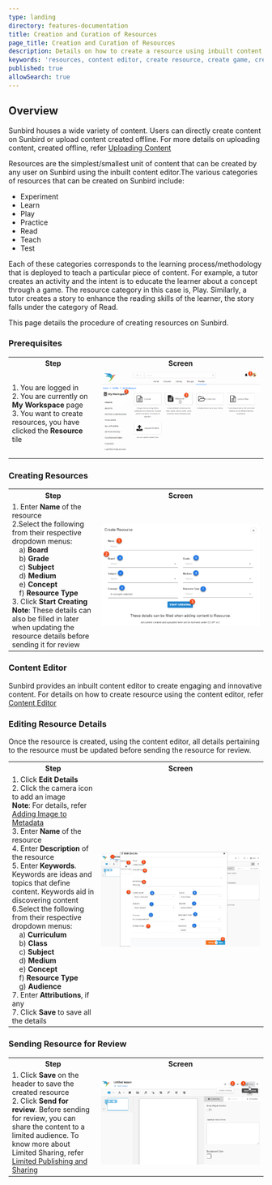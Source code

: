 ```yaml
---
type: landing
directory: features-documentation
title: Creation and Curation of Resources
page_title: Creation and Curation of Resources
description: Details on how to create a resource using inbuilt content editor
keywords: 'resources, content editor, create resource, create game, create test, create assessment, create quiz'
published: true
allowSearch: true
---
```

## Overview

Sunbird houses a wide variety of content. Users can directly create content on Sunbird or upload content created offline. For more details on uploading content, created offline, refer <a href="features-documentation/upload" target="_blank">Uploading Content</a>

Resources  are the simplest/smallest unit of content that can be created by any user on Sunbird using the inbuilt content editor.The various categories of resources that can be created on Sunbird include:

- Experiment
- Learn
- Play
- Practice
- Read
- Teach
- Test 

Each of these categories corresponds to the learning process/methodology that is deployed to teach a particular piece of content. For example, a tutor creates an activity and the intent is to educate the learner about a concept through a game. The resource category in this case is, Play. Similarly, a tutor creates a story to enhance the reading skills of the learner, the story falls under the category of Read. 

This page details the procedure of creating resources on Sunbird.

### Prerequisites
<table>
  <tr>
    <th style="width:35%;">Step</th>
    <th style="width:65%;">Screen</th>
  </tr>
  <tr>
    <td>1. You are logged in <br>2. You are currently on <b>My Workspace</b> page <br>3. You want to create resources, you have clicked the <b>Resource</b> tile
      </td>
      <td><img src="pages/features-documentation/images/resource/resource_prerequisite.png"></td>
  </tr>
  </table>
  
### Creating Resources
<table>
  <tr>
    <th style="width:35%;">Step</th>
    <th style="width:65%;">Screen</th>
  </tr>  
  <tr>
    <td>1. Enter <b>Name</b> of the resource 
      <br>2.Select the following from their respective dropdown menus: 
      <br>&emsp;a) <b>Board</b>
      <br>&emsp;b) <b>Grade</b> 
      <br>&emsp;c) <b>Subject</b> 
      <br>&emsp;d) <b>Medium</b> 
      <br>&emsp;e) <b>Concept</b> 
      <br>&emsp;f) <b>Resource Type</b>
      <br>3. Click <b>Start Creating</b> 
      <br><b>Note</b>: These details can also be filled in later when updating the resource details before sending it for review
    </td>
    <td><img src="pages/features-documentation/images/resource/resource_create.png"></td>
  </tr>
  </table>
  
### Content Editor
Sunbird provides an inbuilt content editor to create engaging and innovative content. For details on how to create resource using the content editor, refer <a href="features-documentation/contenteditor" target="_blank">Content Editor</a>
  
### Editing Resource Details
Once the resource is created, using the content editor, all details pertaining to the resource must be updated before sending the resource for review.
<table>
  <tr>
    <th style="width:35%;">Step</th>
    <th style="width:65%;">Screen</th>
  </tr>  
  <tr>
    <td>1. Click <b>Edit Details</b> <br>2. Click the camera icon to add an image <br><b>Note</b>: For details, refer <a href="features-documentation/metadata_addingimages" target="_blank">Adding Image to Metadata</a> <br>3. Enter <b>Name</b> of the resource  <br>4. Enter <b>Description</b> of the resource 
      <br>5. Enter <b>Keywords</b>. Keywords are ideas and topics that define content. Keywords aid in discovering content 
      <br>6.Select the following from their respective dropdown menus: 
      <br>&emsp;a) <b>Curriculum</b>
      <br>&emsp;b) <b>Class</b> 
      <br>&emsp;c) <b>Subject</b> 
      <br>&emsp;d) <b>Medium</b> 
      <br>&emsp;e) <b>Concept</b> 
      <br>&emsp;f) <b>Resource Type</b>
      <br>&emsp;g) <b>Audience</b>  
  <br>7. Enter <b>Attributions</b>, if any <br>7. Click <b>Save</b> to save all the details
    </td>
    <td><img src="pages/features-documentation/images/resource/resource_details.png"></td>
  </tr>
  </table>


### Sending Resource for Review
<table>
  <tr>
    <th style="width:35%;">Step</th>
    <th style="width:65%;">Screen</th>
  </tr>
  <tr>
    <td>1. Click <b>Save</b> on the header to save the created resource 
      <br>2. Click <b>Send for review</b>. Before sending for review, you can share the content to a limited audience. To know more about Limited Sharing, refer <a href="features-documentation/limitedpublishnshare" target="_blank">Limited Publishing and Sharing</a>
    </td>
    <td><img src="pages/features-documentation/images/resource/resource_review.png"></td>
  </tr>    
  </table>

